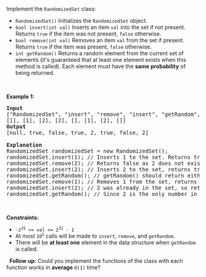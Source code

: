 Implement the `` RandomizedSet `` class:

*   `` RandomizedSet() `` Initializes the `` RandomizedSet `` object.
*   `` bool insert(int val) `` Inserts an item `` val `` into the set if not present. Returns `` true `` if the item was not present, `` false `` otherwise.
*   `` bool remove(int val) `` Removes an item `` val `` from the set if present. Returns `` true `` if the item was present, `` false `` otherwise.
*   `` int getRandom() `` Returns a random element from the current set of elements (it's guaranteed that at least one element exists when this method is called). Each element must have the __same probability__ of being returned.

&nbsp;

__Example 1:__

<pre>
<strong>Input</strong>
["RandomizedSet", "insert", "remove", "insert", "getRandom", "remove", "insert", "getRandom"]
[[], [1], [2], [2], [], [1], [2], []]
<strong>Output</strong>
[null, true, false, true, 2, true, false, 2]

<strong>Explanation</strong>
RandomizedSet randomizedSet = new RandomizedSet();
randomizedSet.insert(1); // Inserts 1 to the set. Returns true as 1 was inserted successfully.
randomizedSet.remove(2); // Returns false as 2 does not exist in the set.
randomizedSet.insert(2); // Inserts 2 to the set, returns true. Set now contains [1,2].
randomizedSet.getRandom(); // getRandom() should return either 1 or 2 randomly.
randomizedSet.remove(1); // Removes 1 from the set, returns true. Set now contains [2].
randomizedSet.insert(2); // 2 was already in the set, so return false.
randomizedSet.getRandom(); // Since 2 is the only number in the set, getRandom() will always return 2.
</pre>

&nbsp;

__Constraints:__

*   <code>-2<sup>31</sup> &lt;= val &lt;= 2<sup>31</sup> - 1</code>
*   At most <code>10<sup>5</sup></code> calls will be made to `` insert ``, `` remove ``, and `` getRandom ``.
*   There will be __at least one__ element in the data structure when `` getRandom `` is called.

&nbsp;
__Follow up:__ Could you implement the functions of the class with each function works in __average__ `` O(1) `` time?